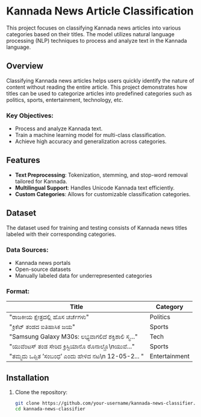 # Kannada News Article Classification

This project focuses on classifying Kannada news articles into various categories based on their titles. The model utilizes natural language processing (NLP) techniques to process and analyze text in the Kannada language. 

## Overview

Classifying Kannada news articles helps users quickly identify the nature of content without reading the entire article. This project demonstrates how titles can be used to categorize articles into predefined categories such as politics, sports, entertainment, technology, etc.

### Key Objectives:
- Process and analyze Kannada text.
- Train a machine learning model for multi-class classification.
- Achieve high accuracy and generalization across categories.

## Features

- **Text Preprocessing**: Tokenization, stemming, and stop-word removal tailored for Kannada.
- **Multilingual Support**: Handles Unicode Kannada text efficiently.
- **Custom Categories**: Allows for customizable classification categories.

## Dataset

The dataset used for training and testing consists of Kannada news titles labeled with their corresponding categories.

### Data Sources:
- Kannada news portals
- Open-source datasets
- Manually labeled data for underrepresented categories

### Format:
| Title                             | Category       |
|-----------------------------------|----------------|
| "ರಾಜಕೀಯ ಕ್ಷೇತ್ರದಲ್ಲಿ ಹೊಸ ಚರ್ಚೆಗಳು" | Politics       |
| "ಕ್ರಿಕೆಟ್ ತಂಡದ ಐತಿಹಾಸಿಕ ಜಯ"       | Sports         |
| "Samsung Galaxy M30s: ಲಭ್ಯವಾಗಲಿದೆ ಶಕ್ತಿಶಾಲಿ ಸ್ಮ..."       | Tech         |
| "ಯುವೆಂಟಸ್ ತಂಡ ಸೇರಿದ ಕ್ರಿಸ್ಟಿಯಾನೊ ರೊನಾಲ್ಡೊ\nಯುವೆ..."       | Sports         |
| "ತಮ್ಮದು ಒಪ್ಪಿತ ʼಸಂಬಂಧʼ ಎಂದು ಹೇಳಿದ ನಟ\n  12-05-2...	" | Entertainment       |

## Installation

1. Clone the repository:
   ```bash
   git clone https://github.com/your-username/kannada-news-classifier.git
   cd kannada-news-classifier
